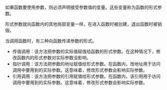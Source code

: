 如果函数要使用参数，则必须声明接受参数值的变量。这些变量称为函数的形式参数。

形式参数就向函数内的其他局部变量一样，在进入函数时被创建，退出函数时被销毁。

当调用函数时，有三种向函数传递参数的形式。
- 传值调用：该方法把参数的实际值赋值给函数的形式参数。在这种情况下，修改函数内的形式参数对实际参数没影响。
- 指针调用：该方法把参数的地址赋值给形式参数。在函数内，改地址用于访问调用中要用到的实际参数。这意味着，修改形式参数会影响实际参数。
- 引用调用：该方法把参数的引用赋值给形式参数。在函数内，该引用用于访问调用中要用到的实际参数。这意味着，修改形式参数会影响实际参数。

